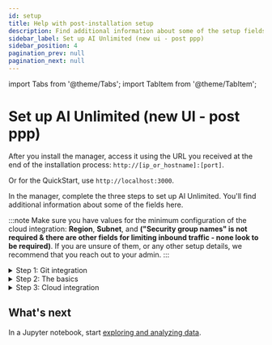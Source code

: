 ```yaml
---
id: setup
title: Help with post-installation setup
description: Find additional information about some of the setup fields.
sidebar_label: Set up AI Unlimited (new ui - post ppp)
sidebar_position: 4
pagination_prev: null
pagination_next: null
---
```



import Tabs from '@theme/Tabs';
import TabItem from '@theme/TabItem';


# Set up AI Unlimited (new UI - post ppp)

After you install the manager, access it using the URL you received at the end of the installation process: `http://[ip_or_hostname]:[port]`.

Or for the QuickStart, use `http://localhost:3000`.

In the manager, complete the three steps to set up AI Unlimited. You'll find additional information about some of the fields here. 

:::note
Make sure you have values for the minimum configuration of the cloud integration: **Region**, **Subnet**, and **("Security group names" is not required & there are other fields for limiting inbound traffic - none look to be required)**. If you are unsure of them, or any other setup details, we recommend that you reach out to your admin.
:::

<details>

<summary>Step 1: Git integration</summary>

**OAuth app**

An OAuth app allows a user to grant access to their account on one website or service to their account on another, without sharing their password. 

AI Unlimited uses your [OAuth app](/docs/advanced/git-requirements#oauth.md) to authorize access to your GitHub or GitLab account. This allows AI Unlimited to store user and project information there. 

Selecting **Authenticate** establishes this access and returns you to the setup.

<Tabs>
<TabItem value="gitlab" label="GitLab">

**Group access**

Two groups in your GitLab account can help with user and repository management and access control. 

Any member of the **authorizing group** can sign in to the AI Unlimited manager with their GitLab credentials and authentiate themselves. ***If they don't put a group here, can any GitLab account user sign in and authenticate?***

The **repository group** is the group in which all AI Unlimited project repositories are stored. ***What happens if they don't use this field?***

</TabItem>

<TabItem value="github" label="GitHub">

**Organization access**

Two organizations in your GitHub account can help with user and repository management and access control. 

Any member of the **authorizing organization** can sign in to the AI Unlimited manager with their GitHub credentials and authentiate themselves. **If they don't put a group here, can any GitLab account user sign in and authenticate?***

The **repository organization** is the organizaion in which all AI Unlimited project repositories are stored. ***What happens if they don't use this field?***

</TabItem>
</Tabs>

</details>


<details>

<summary>Step 2: The basics</summary>

**TLS**

Use [Transport Layer Security (TLS)](/docs/glossary.md#glo-tls) to secure connections to the AI Unlimited service and safeguard your data in transit.


**Certificates**

If you have a certificate issued by a trusted Certificate Authority (CA), you can provide it and its key. You'll be responsible for managing the certificate lifecycle, including renewal and validation. If you have specific requirements or need more control over your certificates, bringing your own is a good option.

Or use a Teradata system-generated certificate. It automatically renews before it expires.

</details>


<details>

<summary>Step 3: Cloud integration</summary>

You can modify cloud integration parameters ***(which ones?)*** from a Jupyter notebook when you connect to the AI Unlimited engine. 

<Tabs>
<TabItem value="aws1" label="AWS">

**IAM role**

If AI Unlimited creates the [IAM role](https://docs.aws.amazon.com/IAM/latest/UserGuide/id_roles_create.html), it creates it for the AWS [cluster](/docs/glossary.md#glo-cluster) that deploys the engine&mdash;each time you deploy the engine. If your organization creates the role, it must be broad enough to include all the clusters that might deploy the engine.

***This content should probably link to the Create Role topic, which refers to the policy. But on the figma, looks like there's a plan to add a copy icon for the policy. right on the UI. Revisit after working on the AWS role topic.***

</TabItem>

<TabItem value="azure" label="Azure">

</TabItem>
</Tabs>

**Network type**

Public or Private refers to how AI Unlimited should communicate with the engine. The engine might have a public IP address, a private IP address, or both. Indicate the type of IP address to which AI Unlimited should connect.

</details>


## What's next

In a Jupyter notebook, start [exploring and analyzing data](/docs/explore-and-analyze-data/).
